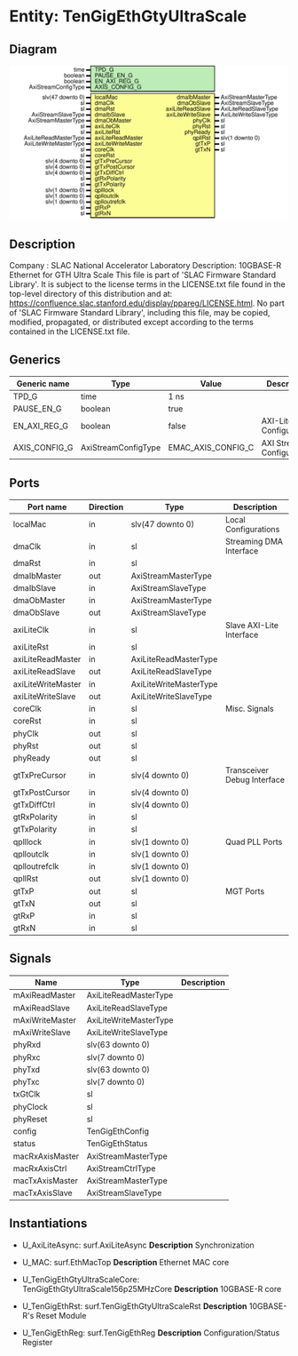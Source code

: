 # Entity: TenGigEthGtyUltraScale

## Diagram

![Diagram](TenGigEthGtyUltraScale.svg "Diagram")
## Description

Company    : SLAC National Accelerator Laboratory
Description: 10GBASE-R Ethernet for GTH Ultra Scale
This file is part of 'SLAC Firmware Standard Library'.
It is subject to the license terms in the LICENSE.txt file found in the
top-level directory of this distribution and at:
   https://confluence.slac.stanford.edu/display/ppareg/LICENSE.html.
No part of 'SLAC Firmware Standard Library', including this file,
may be copied, modified, propagated, or distributed except according to
the terms contained in the LICENSE.txt file.
## Generics

| Generic name  | Type                | Value              | Description                   |
| ------------- | ------------------- | ------------------ | ----------------------------- |
| TPD_G         | time                | 1 ns               |                               |
| PAUSE_EN_G    | boolean             | true               |                               |
| EN_AXI_REG_G  | boolean             | false              | AXI-Lite Configurations       |
| AXIS_CONFIG_G | AxiStreamConfigType | EMAC_AXIS_CONFIG_C | AXI Streaming Configurations  |
## Ports

| Port name          | Direction | Type                   | Description                 |
| ------------------ | --------- | ---------------------- | --------------------------- |
| localMac           | in        | slv(47 downto 0)       | Local Configurations        |
| dmaClk             | in        | sl                     | Streaming DMA Interface     |
| dmaRst             | in        | sl                     |                             |
| dmaIbMaster        | out       | AxiStreamMasterType    |                             |
| dmaIbSlave         | in        | AxiStreamSlaveType     |                             |
| dmaObMaster        | in        | AxiStreamMasterType    |                             |
| dmaObSlave         | out       | AxiStreamSlaveType     |                             |
| axiLiteClk         | in        | sl                     | Slave AXI-Lite Interface    |
| axiLiteRst         | in        | sl                     |                             |
| axiLiteReadMaster  | in        | AxiLiteReadMasterType  |                             |
| axiLiteReadSlave   | out       | AxiLiteReadSlaveType   |                             |
| axiLiteWriteMaster | in        | AxiLiteWriteMasterType |                             |
| axiLiteWriteSlave  | out       | AxiLiteWriteSlaveType  |                             |
| coreClk            | in        | sl                     | Misc. Signals               |
| coreRst            | in        | sl                     |                             |
| phyClk             | out       | sl                     |                             |
| phyRst             | out       | sl                     |                             |
| phyReady           | out       | sl                     |                             |
| gtTxPreCursor      | in        | slv(4 downto 0)        | Transceiver Debug Interface |
| gtTxPostCursor     | in        | slv(4 downto 0)        |                             |
| gtTxDiffCtrl       | in        | slv(4 downto 0)        |                             |
| gtRxPolarity       | in        | sl                     |                             |
| gtTxPolarity       | in        | sl                     |                             |
| qplllock           | in        | slv(1 downto 0)        | Quad PLL Ports              |
| qplloutclk         | in        | slv(1 downto 0)        |                             |
| qplloutrefclk      | in        | slv(1 downto 0)        |                             |
| qpllRst            | out       | slv(1 downto 0)        |                             |
| gtTxP              | out       | sl                     | MGT Ports                   |
| gtTxN              | out       | sl                     |                             |
| gtRxP              | in        | sl                     |                             |
| gtRxN              | in        | sl                     |                             |
## Signals

| Name            | Type                   | Description |
| --------------- | ---------------------- | ----------- |
| mAxiReadMaster  | AxiLiteReadMasterType  |             |
| mAxiReadSlave   | AxiLiteReadSlaveType   |             |
| mAxiWriteMaster | AxiLiteWriteMasterType |             |
| mAxiWriteSlave  | AxiLiteWriteSlaveType  |             |
| phyRxd          | slv(63 downto 0)       |             |
| phyRxc          | slv(7 downto 0)        |             |
| phyTxd          | slv(63 downto 0)       |             |
| phyTxc          | slv(7 downto 0)        |             |
| txGtClk         | sl                     |             |
| phyClock        | sl                     |             |
| phyReset        | sl                     |             |
| config          | TenGigEthConfig        |             |
| status          | TenGigEthStatus        |             |
| macRxAxisMaster | AxiStreamMasterType    |             |
| macRxAxisCtrl   | AxiStreamCtrlType      |             |
| macTxAxisMaster | AxiStreamMasterType    |             |
| macTxAxisSlave  | AxiStreamSlaveType     |             |
## Instantiations

- U_AxiLiteAsync: surf.AxiLiteAsync
**Description**
Synchronization

- U_MAC: surf.EthMacTop
**Description**
Ethernet MAC core

- U_TenGigEthGtyUltraScaleCore: TenGigEthGtyUltraScale156p25MHzCore
**Description**
10GBASE-R core

- U_TenGigEthRst: surf.TenGigEthGtyUltraScaleRst
**Description**
10GBASE-R's Reset Module

- U_TenGigEthReg: surf.TenGigEthReg
**Description**
Configuration/Status Register

